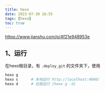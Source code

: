 ```yaml
---
title: hexo
date: 2023-07-30 16:55
tags: [hexo]
toc: true
---
```


https://www.jianshu.com/p/4f21e948953e

## 1、运行

在hexo根目录，有 `.deploy_git` 的文件夹下，使用

```bash
hexo g
hexo s		# 本地运行 http://localhost:4000/
hexo d		# 远程运行 (hexo g -d)
```

